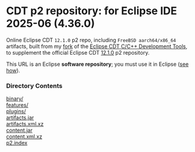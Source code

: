 # CDT p2 repository: for Eclipse IDE 2025-06 (4.36.0)

Online Eclipse CDT `12.1.0` p2 repo, including `FreeBSD aarch64/x86_64` artifacts,
built from my [fork](https://github.com/chirontt/eclipse-cdt/tree/cdt_12_1)
of the [Eclipse CDT C/C++ Development Tools](https://github.com/eclipse-cdt/cdt),
to supplement the official Eclipse CDT [12.1.0](https://download.eclipse.org/tools/cdt/releases/12.1/cdt-12.1.0/) p2 repository.

This URL is an Eclipse **software repository**; you must use it in Eclipse ([see how](https://help.eclipse.org/topic/org.eclipse.platform.doc.user/tasks/tasks-127.htm)).

### Directory Contents

[binary/](binary)  
[features/](features)  
[plugins/](plugins)  
[artifacts.jar](artifacts.jar)  
[artifacts.xml.xz](artifacts.xml.xz)  
[content.jar](content.jar)  
[content.xml.xz](content.xml.xz)  
[p2.index](p2.index)  
